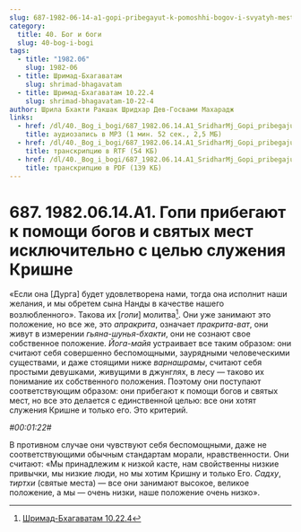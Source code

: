 ```yaml
---
slug: 687-1982-06-14-a1-gopi-pribegayut-k-pomoshhi-bogov-i-svyatyh-mest-isklyuchitelno-s-tselyu-sluzheniya-krishne
category:
  title: 40. Бог и боги
  slug: 40-bog-i-bogi
tags:
  - title: "1982.06"
    slug: 1982-06
  - title: Шримад-Бхагаватам
    slug: shrimad-bhagavatam
  - title: Шримад-Бхагаватам 10.22.4
    slug: shrimad-bhagavatam-10-22-4
author: Шрила Бхакти Ракшак Шридхар Дев-Госвами Махарадж
links:
  - href: /dl/40._Bog_i_bogi/687_1982.06.14.A1_SridharMj_Gopi_pribegajut_k_pomoshhi_bogov_i_svjatyh_mest_iskljuchitelno_s_celju_sluzhenija_Krishne.mp3
    title: аудиозапись в MP3 (1 мин. 52 сек., 2,5 МБ)
  - href: /dl/40._Bog_i_bogi/687_1982.06.14.A1_SridharMj_Gopi_pribegajut_k_pomoshhi_bogov_i_svjatyh_mest_iskljuchitelno_s_celju_sluzhenija_Krishne.rtf
    title: транскрипцию в RTF (54 КБ)
  - href: /dl/40._Bog_i_bogi/687_1982.06.14.A1_SridharMj_Gopi_pribegajut_k_pomoshhi_bogov_i_svjatyh_mest_iskljuchitelno_s_celju_sluzhenija_Krishne.pdf
    title: транскрипцию в PDF (139 КБ)
---
```


# 687. 1982.06.14.A1. Гопи прибегают к помощи богов и святых мест исключительно с целью служения Кришне

«Если она [Дурга] будет удовлетворена нами, тогда она исполнит наши желания, и мы обретем сына Нанды в качестве нашего возлюбленного». Такова их [*гопи*] молитва[^_ftn1]. Они уже занимают это положение, но все же, это *апракрита*, означает *пракрита-ват*, они живут в измерении *гьяна-шунья-бхакти*, они не сознают свое собственное положение. *Йога-майя* устраивает все таким образом: они считают себя совершенно беспомощными, заурядными человеческими существами, и даже стоящими ниже *варнашрамы*, считают себя простыми девушками, живущими в джунглях, в лесу — таково их понимание их собственного положения. Поэтому они поступают соответствующим образом: они прибегают к помощи богов и святых мест, но все это делается с единственной целью: все они хотят служения Кришне и только его. Это критерий.

*#00:01:22#*

В противном случае они чувствуют себя беспомощными, даже не соответствующими обычным стандартам морали, нравственности. Они считают: «Мы принадлежим к низкой касте, нам свойственны низкие привычки, мы низкие люди, но мы хотим Кришну и только Его. *Садху*, *тиртхи* (святые места) — все они занимают высокое, великое положение, а мы — очень низки, наше положение очень низко».



[^_ftn1]: [Шримад-Бхагаватам 10.22.4](../notes/shrimad-bhagavatam/shrimad-bhagavatam-10-22-4.md)
